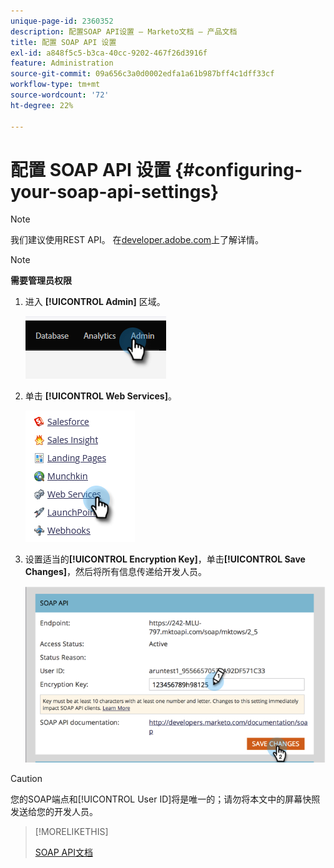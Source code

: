 ```yaml
---
unique-page-id: 2360352
description: 配置SOAP API设置 — Marketo文档 — 产品文档
title: 配置 SOAP API 设置
exl-id: a848f5c5-b3ca-40cc-9202-467f26d3916f
feature: Administration
source-git-commit: 09a656c3a0d0002edfa1a61b987bff4c1dff33cf
workflow-type: tm+mt
source-wordcount: '72'
ht-degree: 22%

---
```


# 配置 SOAP API 设置 {#configuring-your-soap-api-settings}

>[!NOTE]
>
>我们建议使用REST API。 在[developer.adobe.com](https://developer.adobe.com/marketo-apis/)上了解详情。

>[!NOTE]
>
>**需要管理员权限**

1. 进入 **[!UICONTROL Admin]** 区域。

   ![](assets/configuring-your-soap-api-settings-1.png)

1. 单击 **[!UICONTROL Web Services]**。

   ![](assets/configuring-your-soap-api-settings-2.png)

1. 设置适当的&#x200B;**[!UICONTROL Encryption Key]**，单击&#x200B;**[!UICONTROL Save Changes]**，然后将所有信息传递给开发人员。

   ![](assets/configuring-your-soap-api-settings-3.png)

>[!CAUTION]
>
>您的SOAP端点和[!UICONTROL User ID]将是唯一的；请勿将本文中的屏幕快照发送给您的开发人员。

>[!MORELIKETHIS]
>
>[SOAP API文档](https://experienceleague.adobe.com/en/docs/marketo-developer/marketo/soap/soap-api)
